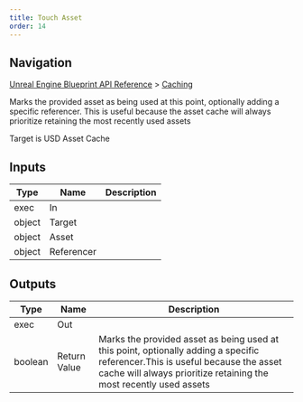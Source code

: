 ```yaml
---
title: Touch Asset
order: 14
---
```

## Navigation

[Unreal Engine Blueprint API Reference](https://dev.epicgames.com/documentation/en-us/unreal-engine/BlueprintAPI) > [Caching](https://dev.epicgames.com/documentation/en-us/unreal-engine/BlueprintAPI/Caching)

Marks the provided asset as being used at this point, optionally adding a specific referencer.
This is useful because the asset cache will always prioritize retaining the most recently used assets

Target is USD Asset Cache

## Inputs

| Type | Name | Description |
| --- | --- | --- |
| exec | In |  |
| object | Target |  |
| object | Asset |  |
| object | Referencer |  |

## Outputs

| Type | Name | Description |
| --- | --- | --- |
| exec | Out |  |
| boolean | Return Value | Marks the provided asset as being used at this point, optionally adding a specific referencer.This is useful because the asset cache will always prioritize retaining the most recently used assets |

